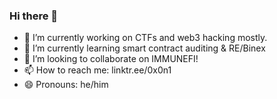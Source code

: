 ### Hi there 👋

<!--
**gensai-sec/gensai-sec** is a ✨ _special_ ✨ repository because its `README.md` (this file) appears on your GitHub profile.

Here are some ideas to get you started:
-->
- 🔭 I’m currently working on CTFs and web3 hacking mostly.
- 🌱 I’m currently learning smart contract auditing & RE/Binex
- 👯 I’m looking to collaborate on IMMUNEFI!
- 📫 How to reach me: linktr.ee/0x0n1
- 😄 Pronouns: he/him

